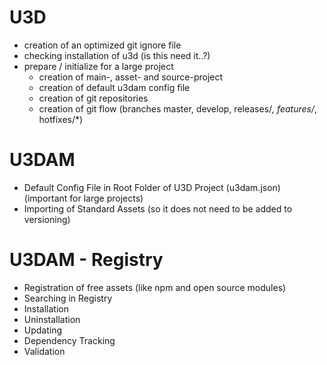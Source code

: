 # U3D

* creation of an optimized git ignore file
* checking installation of u3d (is this need it..?)
* prepare / initialize for a large project
  * creation of main-, asset- and source-project
  * creation of default u3dam config file
  * creation of git repositories
  * creation of git flow (branches master, develop, releases/*, features/*, hotfixes/*)


# U3DAM

* Default Config File in Root Folder of U3D Project (u3dam.json) (important for large projects)
* Importing of Standard Assets (so it does not need to be added to versioning)

# U3DAM - Registry

* Registration of free assets (like npm and open source modules)
* Searching in Registry
* Installation
* Uninstallation
* Updating
* Dependency Tracking
* Validation
